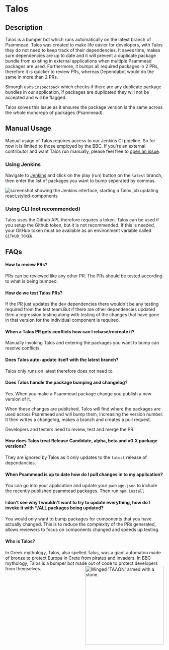 # Talos

## Description

Talos is a bumper bot which runs automatically on the latest branch of Psammead. Talos was created to make life easier for developers, with Talos they do not need to keep track of their dependencies. It saves time, makes sure dependencies are up to date and it will prevent a duplicate package bundle from existing in external applications when multiple Psammead packages are used. Furthermore, it bumps all required packages in 2 PRs, therefore it is quicker to review PRs, whereas Dependabot would do the same in more than 2 PRs.

Simorgh uses `inspectpack` which checks if there are any duplicate package bundles in our application, if packages are duplicated they will not be accepted and will be flagged.

Talos solves this issue as it ensures the package version is the same across the whole monorepo of packages (Psammead).

## Manual Usage

Manual usage of Talos requires access to our Jenkins CI pipeline. So for now it is limited to those employed by the BBC. If you're an external contributor and want Talos run manually, please feel free to [open an issue](https://github.com/bbc/psammead/issues/new/choose).

### Using Jenkins

Navigate to [Jenkins](https://ci.news.tools.bbc.co.uk/blue/organizations/jenkins/psammead/branches) and click on the play (run) button on the `latest` branch, then enter the list of packages you want to bump seperated by commas.

<img align="middle" alt="screenshot showing the Jenkins interface, starting a Talos job updating react,styled-components" src="https://user-images.githubusercontent.com/34196381/63758525-d03ef980-c8b3-11e9-9b8c-d4f9a451237b.png">

### Using CLI (not recommended)

Talos uses the Github API, therefore requires a token. Talos can be used if you setup the Github token, but it is not recommended. If this is needed, your GitHub token must be available as an environment variable called `GITHUB_TOKEN`.

## FAQs

#### How to review PRs?

PRs can be reviewed like any other PR. The PRs should be tested according to what is being bumped.

#### How do we test Talos PRs?

If the PR just updates the dev dependencies there wouldn't be any testing required from the test team.But if there are other dependencies updated then a regression testing along with testing of the changes that have gone in that version for the individual component is required.

#### When a Talos PR gets conflicts how can I rebase/recreate it?

Manually invoking Talos and entering the packages you want to bump can resolve conflicts.

#### Does Talos auto-update itself with the latest branch?

Talos only runs on latest therefore does not need to.

#### Does Talos handle the package bumping and changelog?

Yes. When you make a Psammead package change you publish a new version of it.

When these changes are published, Talos will find where the packages are used across Psammead and will bump them, increasing the version number. It then writes a changelog, makes a branch and creates a pull request.

Developers and testers need to review, test and merge the PR.

#### How does Talos treat Release Candidate, alpha, beta and v0.X package versions?

They are ignored by Talos as it only updates to the `latest` release of dependancies.

#### When Psammead is up to date how do I pull changes in to my application?

You can go into your application and update your `package.json` to include the recently published psammead packages. Then run `npm install`

#### I don't see why I wouldn't want to try to update everything, how do I invoke it with \*/ALL packages being updated?

You would only want to bump packages for components that you have actually changed. This is to reduce the complexity of the PRs generated, allows reviewers to focus on components changed and speeds up testing.

#### Who is Talos?

In Greek mythology, Talos, also spelled Talus, was a giant automaton made of bronze to protect Europa in Crete from pirates and invaders. In BBC mythology, Talos is a bumper bot made out of code to protect developers from themselves. <img align="right" alt="Winged 'ΤΑΛΩΝ' armed with a stone." width="250" height="250" src="https://upload.wikimedia.org/wikipedia/commons/c/c8/Didrachm_Phaistos_obverse_CdM.jpg">
